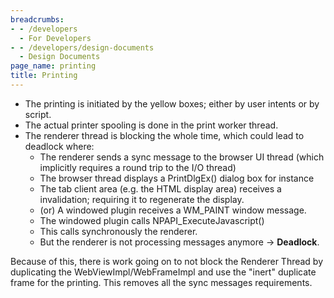 ```yaml
---
breadcrumbs:
- - /developers
  - For Developers
- - /developers/design-documents
  - Design Documents
page_name: printing
title: Printing
---
```


*   The printing is initiated by the yellow boxes; either by user
            intents or by script.
*   The actual printer spooling is done in the print worker thread.
*   The renderer thread is blocking the whole time, which could lead to
            deadlock where:
    *   The renderer sends a sync message to the browser UI thread
                (which implicitly requires a round trip to the I/O thread)
    *   The browser thread displays a PrintDlgEx() dialog box for
                instance
    *   The tab client area (e.g. the HTML display area) receives a
                invalidation; requiring it to regenerate the display.
    *   (or) A windowed plugin receives a WM_PAINT window message.
    *   The windowed plugin calls NPAPI_ExecuteJavascript()
    *   This calls synchronously the renderer.
    *   But the renderer is not processing messages anymore -&gt;
                **Deadlock**.

Because of this, there is work going on to not block the Renderer Thread by
duplicating the WebViewImpl/WebFrameImpl and use the "inert" duplicate frame for
the printing. This removes all the sync messages requirements.
